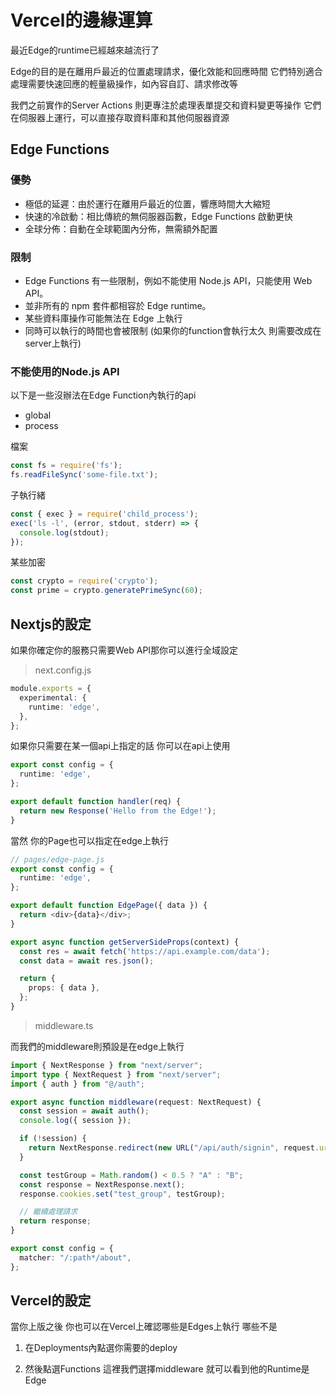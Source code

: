# Vercel的邊緣運算

最近Edge的runtime已經越來越流行了

Edge的目的是在離用戶最近的位置處理請求，優化效能和回應時間
它們特別適合處理需要快速回應的輕量級操作，如內容自訂、請求修改等

我們之前實作的Server Actions 則更專注於處理表單提交和資料變更等操作
它們在伺服器上運行，可以直接存取資料庫和其他伺服器資源

## Edge Functions

### 優勢

- 極低的延遲：由於運行在離用戶最近的位置，響應時間大大縮短
- 快速的冷啟動：相比傳統的無伺服器函數，Edge Functions 啟動更快
- 全球分佈：自動在全球範圍內分佈，無需額外配置

### 限制

- Edge Functions 有一些限制，例如不能使用 Node.js API，只能使用 Web API。
- 並非所有的 npm 套件都相容於 Edge runtime。
- 某些資料庫操作可能無法在 Edge 上執行
- 同時可以執行的時間也會被限制 (如果你的function會執行太久 則需要改成在server上執行)


### 不能使用的Node.js API

以下是一些沒辦法在Edge Function內執行的api

- global
- process

檔案
```ts
const fs = require('fs');
fs.readFileSync('some-file.txt');
```

子執行緒

```ts
const { exec } = require('child_process');
exec('ls -l', (error, stdout, stderr) => {
  console.log(stdout);
});
```

某些加密

```ts
const crypto = require('crypto');
const prime = crypto.generatePrimeSync(60);
```




## Nextjs的設定

如果你確定你的服務只需要Web API那你可以進行全域設定

> next.config.js 

```ts
module.exports = {
  experimental: {
    runtime: 'edge',
  },
};
```

如果你只需要在某一個api上指定的話
你可以在api上使用

```ts
export const config = {
  runtime: 'edge',
};

export default function handler(req) {
  return new Response('Hello from the Edge!');
}
```

當然 你的Page也可以指定在edge上執行

```ts
// pages/edge-page.js
export const config = {
  runtime: 'edge',
};

export default function EdgePage({ data }) {
  return <div>{data}</div>;
}

export async function getServerSideProps(context) {
  const res = await fetch('https://api.example.com/data');
  const data = await res.json();

  return {
    props: { data },
  };
}
```

> middleware.ts

而我們的middleware則預設是在edge上執行

```ts
import { NextResponse } from "next/server";
import type { NextRequest } from "next/server";
import { auth } from "@/auth";

export async function middleware(request: NextRequest) {
  const session = await auth();
  console.log({ session });

  if (!session) {
    return NextResponse.redirect(new URL("/api/auth/signin", request.url));
  }

  const testGroup = Math.random() < 0.5 ? "A" : "B";
  const response = NextResponse.next();
  response.cookies.set("test_group", testGroup);

  // 繼續處理請求
  return response;
}

export const config = {
  matcher: "/:path*/about",
};
```

## Vercel的設定

當你上版之後 你也可以在Vercel上確認哪些是Edges上執行 哪些不是

1. 在Deployments內點選你需要的deploy


2. 然後點選Functions 這裡我們選擇middleware 就可以看到他的Runtime是Edge